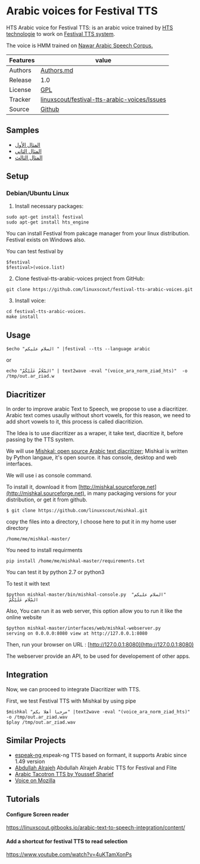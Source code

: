 #  Arabic voices for Festival TTS

HTS Arabic voice for Festival TTS: is an arabic voice trained by [HTS technologie](http://hts.sp.nitech.ac.jp/)  to work on [Festival TTS system](http://www.cstr.ed.ac.uk/projects/festival/onlinedemo.html).

The voice is HMM trained on [Nawar Arabic Speech Corpus.](http://en.arabicspeechcorpus.com/) 


Features |   value
---------|---------------------------------------------------------------------------------
Authors  | [Authors.md](https://github.com/linuxscout/festival-tts-arabic-voices/blob/master/AUTHORS.md)
Release  | 1.0
License  |[GPL](https://github.com/linuxscout/festival-tts-arabic-voices/master/LICENSE)
Tracker  |[linuxscout/festival-tts-arabic-voices/Issues](https://github.com/linuxscout/festival-tts-arabic-voices/issues)
Source  |[Github](http://github.com/linuxscout/festival-tts-arabic-voices)


## Samples 

-  [المثال الأول](https://soundcloud.com/linuxscout/arabic-voice-for-festival-text-to-speech-system)
-   [المثال الثاني](https://soundcloud.com/linuxscout/arabic-voice-for-festival-text-to-speech-system-1)
-  [المثال الثالث](https://soundcloud.com/linuxscout/arabic-voice-for-festival-text-to-speech-system-2)

## Setup


### Debian/Ubuntu Linux

1. Install necessary packages:

```
sudo apt-get install festival
sudo apt-get install hts_engine

```
You can install Festival from pakcage manager from your linux distribution. Festival exists on Windows also.

You can test festival by 
```
$festival
$festival>(voice.list)
```


2. Clone festival-tts-arabic-voices project from GitHub:

```
git clone https://github.com/linuxscout/festival-tts-arabic-voices.git
```
3. Install voice:
```
cd festival-tts-arabic-voices.
make install
```
## Usage

 ```
 $echo "السلام عليكم " |festival --tts --language arabic
 ```
or
```
echo "السَّلَامُ عَلَيْكُمْ" | text2wave -eval "(voice_ara_norm_ziad_hts)"  -o /tmp/out.ar_ziad.w
```
## Diacritizer

In order to improve arabic Text to Speech, we propose to use a diacritizer. Arabic text comes usaully without short vowels, for this reason, we need to add short vowels to it, this process is called diacritizion.

The Idea is to use diacritizer as a wraper, it take text, diacritize it, before passing by the TTS system.

We will use [Mishkal: open source Arabic text diacritizer](http://tahadz.com/mishkal); Mishkal is written by Python langaue, it's open source. it has console, desktop and web interfaces.

We will use i as console command.

To install it, download it from [http://mishkal.sourceforge.net](http://mishkal.sourceforge.net), in many packaging versions for your distribution, or get it from github.

```
$ git clone https://github.com/linuxscout/mishkal.git
```

copy the files into a directory, I choose here to put it in my home user directory

```
/home/me/mishkal-master/
```

You need to install requirments

```
pip install /home/me/mishkal-master/requirements.txt
```



You can test it by python 2.7 or python3


To test it with text

```
$python mishkal-master/bin/mishkal-console.py  "السلام عليكم"
 السِّلَام عَلَيْكُمْ
```


Also, You can run it as web server, this option allow you to run it like the online website

```
$python mishkal-master/interfaces/web/mishkal-webserver.py
serving on 0.0.0.0:8080 view at http://127.0.0.1:8080
```

Then, run your browser on URL :  [http://127.0.0.1:8080](http://127.0.0.1:8080)


The webserver provide an API, to be used for developement of other apps.

## Integration

Now, we can proceed to integrate Diacritizer with TTS.

First, we test Festival TTS with Mishkal by using pipe

```
$mishkal "مرحبا أهلا بكم" |text2wave -eval "(voice_ara_norm_ziad_hts)" -o /tmp/out.ar_ziad.wav
$play /tmp/out.ar_ziad.wav

```
## Similar Projects
* [espeak-ng ](http://github.com/espeak-ng/espeak-ng) espeak-ng TTS based on formant, it supports Arabic since 1.49 version 
* [Abdullah Alrajeh](https://github.com/asrajeh/arabic-tts)  Abdullah Alrajeh Arabic TTS for Festival and Flite
* [Arabic Tacotron TTS by  Youssef Sharief ](https://github.com/youssefsharief/arabic-tacotron-tts)
* [Voice on Mozilla](voice.mozilla.org) 
## Tutorials
#### Configure Screen reader
https://linuxscout.gitbooks.io/arabic-text-to-speech-integration/content/ 
#### Add a shortcut for festival TTS to read selection
https://www.youtube.com/watch?v=4uKTamXonPs 

